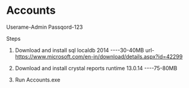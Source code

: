 # Accounts
Userame-Admin
Passqord-123

Steps
1. Download and install sql localdb 2014 ----30-40MB 
 url-  https://www.microsoft.com/en-in/download/details.aspx?id=42299
2. Download and install crystal reports runtime 13.0.14 ----75-80MB

3. Run Accounts.exe
